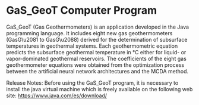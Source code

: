 # GaS_GeoT Computer Program

GaS_GeoT (Gas Geothermometers) is an application developed in the Java programming language. It includes eight new gas geothermometers (GasG\u2081 to GasG\u2088) derived for the determination of subsurface temperatures in geothermal systems. Each geothermometric equation predicts the subsurface geothermal temperature in °C either for liquid- or vapor-dominated geothermal reservoirs. The coefficients of the eight gas geothermometer equations were obtained from the optimization process between the artificial neural network architectures and the MCDA method.

Release Notes:
Before using the GaS_GeoT program, it is necessary to install the java virtual machine which is freely available on the following web site: https://www.java.com/es/download/

